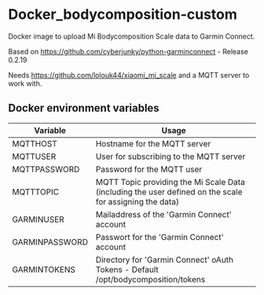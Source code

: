 # Docker_bodycomposition-custom

Docker image to upload Mi Bodycomposition Scale data to Garmin Connect.

Based on https://github.com/cyberjunky/python-garminconnect - Release 0.2.19

Needs https://github.com/lolouk44/xiaomi_mi_scale and a MQTT server to work with.

## Docker environment variables
Variable|Usage
--------|-----
MQTTHOST|Hostname for the MQTT server
MQTTUSER|User for subscribing to the MQTT server
MQTTPASSWORD|Password for the MQTT user
MQTTTOPIC|MQTT Topic providing the Mi Scale Data (including the user defined on the scale for assigning the data)
GARMINUSER|Mailaddress of the 'Garmin Connect' account
GARMINPASSWORD|Passwort for the 'Garmin Connect' account
GARMINTOKENS|Directory for 'Garmin Connect' oAuth Tokens - Default /opt/bodycomposition/tokens
